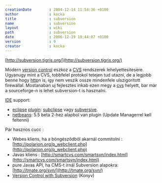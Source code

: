 ```yaml
---
creationDate        : 2004-12-14 11:54:36 +0100 
author              : kocka 
title               : subversion 
name                : subversion 
layout              : wiki 
path                : subversion 
date                : 2006-12-19 19:44:07 +0100 
version             : 9 
creator             : kocka 
---
```

[http://subversion.tigris.org/](http://subversion.tigris.org/)

Modern [version control](version%20control.html) eszkoz a [CVS](CVS.html) rendszerek lehelyettesitesere. Ugyanugy mint a CVS, tobbfelel protokol tetejen tud utazni, de a legjobb benne hogy [http](HTTP.html)n is, igy nem veszik ossze mindenfele ulszigoritott firewallal. Mostanaban uj fejlesztes inkab ezen megy a [cvs](CVS.html) helyett, bar mar a sourceforge-n is lehet subversion-t is hasznalni.

[IDE](IDE.html) support:

*   [eclipse](Eclipse.html) [plugin](plugin.html): [subclipse](subclipse.html) vagy [subversive](Missing.html).
*   [netbeans](Netbeans.html): 5.5 beta 2-hez alapbol van plugin (Update Managerrel kell feltenni)

Pár hasznos cucc :

*   Webes kliens, ha a böngésződböl akarnál commitolni : [http://polarion.org/p_webclient.php](http://polarion.org/p_webclient.php) 
*   Javas kliens : [http://smartcvs.com/smartsvn/index.html](http://smartcvs.com/smartsvn/index.html)
*   pure Javas API, ha CMS-t irnál Subversion alapokra: [http://tmate.org/svn/](http://tmate.org/svn/) 
*   [Version Control with Subversion](http://svnbook.red-bean.com/) (Konyv)
